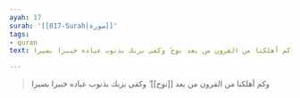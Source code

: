 ```yaml
---
ayah: 17
surah: '[[017-Surah|سورة]]'
tags:
- quran
text: وكم أهلكنا من القرون من بعد نوح ۗ وكفى بربك بذنوب عباده خبيرا بصيرا

---
```

> وكم أهلكنا من القرون من بعد [[نوح]] ۗ وكفى بربك بذنوب عباده خبيرا بصيرا
